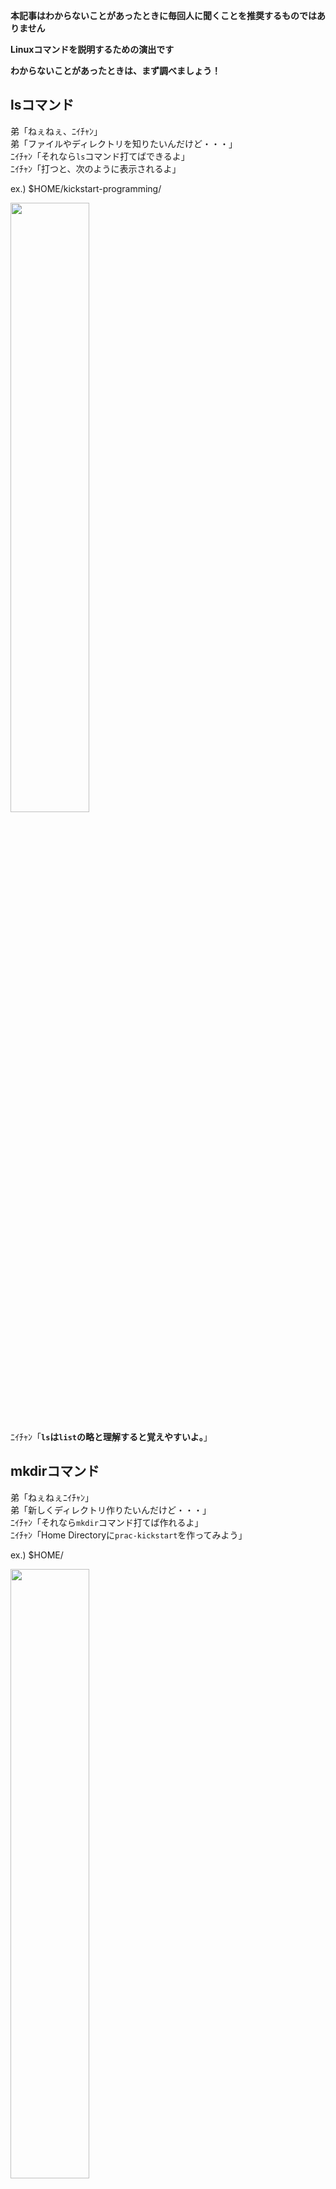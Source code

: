 **本記事はわからないことがあったときに毎回人に聞くことを推奨するものではありません**

**Linuxコマンドを説明するための演出です**

**わからないことがあったときは、まず調べましょう！**

## lsコマンド
弟「ねぇねぇ、ﾆｲﾁｬﾝ」  
弟「ファイルやディレクトリを知りたいんだけど・・・」  
ﾆｲﾁｬﾝ「それなら`ls`コマンド打てばできるよ」  
ﾆｲﾁｬﾝ「打つと、次のように表示されるよ」  

ex.) $HOME/kickstart-programming/  

<img src="../images/ls.png" width=50%>
<!-- ![](../images/ls.png) -->

ﾆｲﾁｬﾝ「**`ls`は`list`の略と理解すると覚えやすいよ。**」  

## mkdirコマンド
弟「ねぇねぇﾆｲﾁｬﾝ」  
弟「新しくディレクトリ作りたいんだけど・・・」  
ﾆｲﾁｬﾝ「それなら`mkdir`コマンド打てば作れるよ」  
ﾆｲﾁｬﾝ「Home Directoryに`prac-kickstart`を作ってみよう」  

ex.) $HOME/


<img src="../images/mkdir.png" width=50%>
<!-- ![](../images/mkdir.png) -->

ﾆｲﾁｬﾝ「**`mkdir`は`make directory`の略と理解すると覚えやすいよ。**」  

## cdコマンド
弟「ねぇねぇﾆｲﾁｬﾝ」  
弟「今作ったディレクトリに移動したいんだけど・・・」  
ﾆｲﾁｬﾝ「それなら`cd`コマンド打てば移動できるよ」  
ﾆｲﾁｬﾝ「`prac-kickstart`に移動しよう！」  

ex.) $Home/

<img src="../images/cd.png" width=50%>
<!-- ![](../images/cd.png) -->

ﾆｲﾁｬﾝ「**`cd`は`change directory`の略と理解すると覚えやすいよ。**」  

## touchコマンド
弟「ねぇねぇﾆｲﾁｬﾝ」  
弟「作ったディレクトリに移動はできたんだけど、」  
弟「新しくファイル作りたい！！どうやったら作れるの？」  
ﾆｲﾁｬﾝ「それなら`touch`コマンドというのがあるよ」  
ﾆｲﾁｬﾝ「`jo-ken.txt`というファイルを作ってみよう！」  

ex.) $HOME/prac-kickstart/

<img src="../images/touch.png" width=50%>
<!-- ![](../images/touch.png) -->

ﾆｲﾁｬﾝ「`ls`してみると`jo-ken.txt`というファイルが出来てるね！」  
ﾆｲﾁｬﾝ「`touch`が何の略か知らないけど、」  
ﾆｲﾁｬﾝ「（物などに）**タッチして生成してると考えると覚えやすいよ**」  
ﾆｲﾁｬﾝ「使ってるうちに覚えられるから今わからなくても大丈夫！！」  

## rmコマンド
弟「ねぇねぇﾆｲﾁｬﾝ」  
弟「typo[^1]して`jo-ken.txt`じゃなくて`ctf-ken.txt`っていう
ファイル作っちゃったから消したいな」  
弟「わざとじゃないんだけどねhahah...」  

ﾆｲﾁｬﾝ「」  
ﾆｲﾁｬﾝ「...typoは誰にでもあるし、しょうがないよね」  
ﾆｲﾁｬﾝ「`rm`コマンドというのがあるからそれを使おう！」  

ex.) $HOME/prac-kickstart/

<img src="../images/rm.png" width=50%>
<!-- ![](../images/rm.png) -->

弟「なーるーほーどー(ﾌﾑﾌﾑ)」  
ﾆｲﾁｬﾝ「（どこかで聞いたような・・・気のせいか）」  
ﾆｲﾁｬﾝ「`rm`は`remove`の略と理解すると覚えやすいよ！」  

（ちなみに・・・）  
directoryを消したい場合は、`rm`だけでは消せません。  
例えば、任意のdirectory(ここでは`config`)を消したい場合、
`-r`オプションを付与してあげる必要があります。

ex.) $HOME/prac-kickstart/

<img src="../images/rm-r_1.png" width=50%>
<!-- ![](../images/rm-r_1.png) -->

`rm: filname: is a directory`（これはディレクトリですよ）と言われて
削除できません。  
そこで`-r`オプションを付与してあげます。  

<img src="../images/rm-r_2.png" width=50%>
<!-- ![](../images/rm-r_2.png) -->

任意のdirectoryを消すことが出来ます。  

## オプション

|オプション|動作                  |例                |
|----------|----------------------|------------------|
|-r        |directory削除         |rm -r \<any_name> |
|-f        |強制的に削除          |rm -rf \<any_name>|
|-i        |削除時に確認メッセージ|rm -i \<any_name> |


## mvコマンド
弟「ねぇねぇﾆｲﾁｬﾝ」  
弟「`aft-move`directoryに`move.txt`を移動させたいんだけど・・・」  
ﾆｲﾁｬﾝ「ファイルを移動させるなら`mv`コマンドというのがあるからそれを使おう！」  

> $HOME/prac-kickstart下に[mkdirコマンド](#mkdirコマンド)と
> [touchコマンド](#touchコマンド)を使って`aft-move`というdirectoryと
> `move.txt`というファイルを作ろう(PATHは、$HOME/prac-kickstart/aft-move ,
> $HOME/prac-kickstart/move.txtとなっていれば良い)

<img src="../images/create-directory-file_mv.png" width=50%>
<!-- ![](../images/create-directory-file_mv.png) -->

ex.) $HOME/prac-kickstart

<img src="../images/mv.png" width=50%>
<!-- ![](../images/mv.png) -->

> Usage: mv: mv <移動されるfile> <移動するdirectory>  
> コマンドを打つときのイメージは、左から右に移動する感じだよ

ﾆｲﾁｬﾝ「`prac-kickstart/`から`move.txt`が`prac-kickstart/aft-move`に移動したことがわかるね」  
弟「おお〜！確かにー！」  

ﾆｲﾁｬﾝ「`mv`コマンドは、ファイルの移動だけじゃなくて、**ファイル名を変更することが可能**だよ」  
弟「どういうこと・・・？」  
ﾆｲﾁｬﾝ「例えば、`aft-move/`に移動して、`jo-ken.txt`を作りたかったのに`ctf-ken.txt`を作ってしまったとする」  
ﾆｲﾁｬﾝ「[rmコマンド](#rmコマンド)では一回削除して作り直していたけど、少し手間だよね。」  
ﾆｲﾁｬﾝ「そこで、`mv`コマンドを使うんだ」  

> 実際は、どのdirectoryでやってもok。  
> また、atf-move/にctf-ken.txtを作ろう。（参照[touchコマンド](#touchコマンド)）

ex.) $HOME/prac-kickstart

<img src="../images/mv_name.png" width=50%>
<!-- ![](../images/mv_name.png) -->

> Usage: mv: mv <変更前のfile名> <変更後のfile名>  

ﾆｲﾁｬﾝ「`ctf-ken.txt`から`jo-ken.txt`に変更されたことがわかるね」  
ﾆｲﾁｬﾝ「`jo-ken.txt`を任意のエディタで開いて`Hello, World!`と入れてみよう」  

<br>

弟「これで`ctf-ken.txt`をわざわざ削除して作り直さなくてもいいから手間が省けるね！」  

## catコマンド
弟「ねぇねぇﾆｲﾁｬﾝ」  
弟「そういえば、さっき`jo-ken.txt`に`Hello, World!`を書き込んだけど」  
弟「本当に書き込まれてるのか確認したいな・・・」  

弟「**エディタを開かずに**書き込まれているか確認できない？」  

ﾆｲﾁｬﾝ「できるよ！！」  
ﾆｲﾁｬﾝ「`cat`コマンドというのがあるんだよ」  

ex.) $HOME/prac-kickstart/aft-move/

<img src="../images/cat.png" width=50%>
<!-- ![](../images/cat.png) -->

> Usage: cat: cat <表示したいfile名>  

ﾆｲﾁｬﾝ「`cat`は`catenate`（連結を意味する）の略だと理解すると覚えやすいよ」  
ﾆｲﾁｬﾝ「`cat`は`catenate`の略なので他にも以下のような使い方ができるよ！」

> aft-move/の`move.txt`に任意の文字列: ex.) `This file is move.txt`を書き込んでおこう

ex.) $HOME/prac-kickstart/aft-move/

<img src="../images/cat2.png" width=50%>
<!-- ![](../images/cat2.png) -->

> Usage: cat: cat <表示したいfile名1> <表示したいfile名2>

ﾆｲﾁｬﾝ「このように、連結して表示させることもできるんだよ！」  

ﾆｲﾁｬﾝ「これで、ファイルの中に何が書き込まれているかわかったね！」  


## echoコマンド
弟「ねぇねぇﾆｲﾁｬﾝ」  
弟「現在使用されてる`SHELL`が何か知りたいんだけど・・・」  
> shellとはユーザーの入力をコンピュータに伝えるプログラム

ﾆｲﾁｬﾝ「（いきなり、シェル？！）」  
ﾆｲﾁｬﾝ「（聞かれたからには答えよう）」  
ﾆｲﾁｬﾝ「`echo`コマンドというのを使って表示させられるよ！」  

ex.)

```bash
echo $SHELL
```

ﾆｲﾁｬﾝ「今回は`echo`コマンドが大事だよ！」  
ﾆｲﾁｬﾝ「`echo`を使うことで、プログラミング言語の`print`関数に相当するよ（言語による）」  
弟「（・・・）」  

ﾆｲﾁｬﾝ「`echo`を使ってfileに書き込むことも出来るんだよ」  
ﾆｲﾁｬﾝ「やってみよう！」  
> 一つ下のdirectoryに移動して、`echo`という名前のdirectoryを作ろう。  
> そこに、`written.txt`ファイルを作ろう。(PATH: $HOME/prac-kickstart/echo/written.txt)

ﾆｲﾁｬﾝ「"Programming is so fun"という文字列を書き込んでみよう」  

ex.) $HOME/prac-kickstart/echo

<img src="../images/echo.png" width=70%>
<!-- ![](../images/echo.png) -->

ﾆｲﾁｬﾝ「`echo "Programming is so fun" > written.txt`を分解すると」  
ﾆｲﾁｬﾝ「`echo`, `"Programming is so fun"`, `>`, `written.txt`に分けられて、」  
ﾆｲﾁｬﾝ「`>`が表す意味は左の文字列(`"Programming is so fun"`)を
      `written.txt`に書き込むよということです」  

ﾆｲﾁｬﾝ「`>`は上書きなので、これを使うときは誤って上書きしてしまわないように気をつけよう」  
弟「はーーい」

|記号|機能          |
|----|--------------|
|\>  |上書き        |
|\>> |追加で書き込み|

（余談）  
`SHELL`にはたくさんの種類がある。  
有名なのは、`/bin/bash`、`/bin/zsh`、`/bin/fish`あたり  

それぞれ、設定ファイルというものがある（`.bash_profile`, `.zshrc`...etc）  
私は、設定ファイルの記述をミスって保存(正確には`source`)してしまい
`terminal(iTerm2)`が起動しなくなってしまったことがある。  
> このような場合、iTerm2は、立ち上げるたびに強制終了になってしまう

macOSには標準の`terminal`が用意されているので、そちらで一旦別のSHELLに変えて、
間違って記述した部分を削除して`iTerm2`を起動させることができたことがある。  


[^1]: typoとは「打ち間違い」のこと
